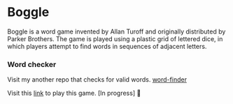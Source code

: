# Boggle

Boggle is a word game invented by Allan Turoff and originally distributed by Parker Brothers. The game is played using a plastic grid of lettered dice, in which players attempt to find words in sequences of adjacent letters.

### Word checker

Visit my another repo that checks for valid words.
[word-finder](https://github.com/sbimochan/word-finder)

Visit this [link](https://sbimochan.github.io/boggle) to play this game. [In progress] 🚧
